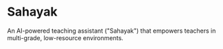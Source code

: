 # Sahayak
An AI-powered teaching assistant ("Sahayak") that empowers teachers in multi-grade, low-resource environments.
